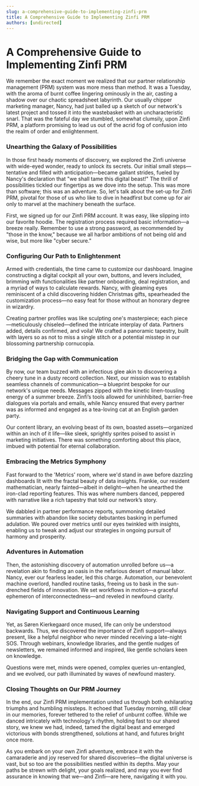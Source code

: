 ```yaml
---
slug: a-comprehensive-guide-to-implementing-zinfi-prm
title: A Comprehensive Guide to Implementing Zinfi PRM
authors: [undirected]
---
```



# A Comprehensive Guide to Implementing Zinfi PRM

We remember the exact moment we realized that our partner relationship management (PRM) system was more mess than method. It was a Tuesday, with the aroma of burnt coffee lingering ominously in the air, casting a shadow over our chaotic spreadsheet labyrinth. Our usually chipper marketing manager, Nancy, had just balled up a sketch of our network's latest project and tossed it into the wastebasket with an uncharacteristic snarl. That was the fateful day we stumbled, somewhat clumsily, upon Zinfi PRM, a platform promising to lead us out of the acrid fog of confusion into the realm of order and enlightenment.

### Unearthing the Galaxy of Possibilities

In those first heady moments of discovery, we explored the Zinfi universe with wide-eyed wonder, ready to unlock its secrets. Our initial small steps—tentative and filled with anticipation—became gallant strides, fueled by Nancy's declaration that "we shall tame this digital beast!" The thrill of possibilities tickled our fingertips as we dove into the setup. This was more than software; this was an adventure. So, let's talk about the set-up for Zinfi PRM, pivotal for those of us who like to dive in headfirst but come up for air only to marvel at the machinery beneath the surface.

First, we signed up for our Zinfi PRM account. It was easy, like slipping into our favorite hoodie. The registration process required basic information—a breeze really. Remember to use a strong password, as recommended by "those in the know," because we all harbor ambitions of not being old and wise, but more like "cyber secure."

### Configuring Our Path to Enlightenment

Armed with credentials, the time came to customize our dashboard. Imagine constructing a digital cockpit all your own, buttons, and levers included, brimming with functionalities like partner onboarding, deal registration, and a myriad of ways to calculate rewards. Nancy, with gleaming eyes reminiscent of a child discovering hidden Christmas gifts, spearheaded the customization process—no easy feat for those without an honorary degree in wizardry.

Creating partner profiles was like sculpting one's masterpiece; each piece—meticulously chiseled—defined the intricate interplay of data. Partners added, details confirmed, and voila! We crafted a panoramic tapestry, built with layers so as not to miss a single stitch or a potential misstep in our blossoming partnership cornucopia.

### Bridging the Gap with Communication

By now, our team buzzed with an infectious glee akin to discovering a cheery tune in a dusty record collection. Next, our mission was to establish seamless channels of communication—a blueprint bespoke for our network's unique needs. Messages zipped with the kinetic linen-tousling energy of a summer breeze. Zinfi’s tools allowed for uninhibited, barrier-free dialogues via portals and emails, while Nancy ensured that every partner was as informed and engaged as a tea-loving cat at an English garden party.

Our content library, an evolving beast of its own, boasted assets—organized within an inch of it life—like sleek, sprightly sprites poised to assist in marketing initiatives. There was something comforting about this place, imbued with potential for eternal collaboration.

### Embracing the Metrics Symphony

Fast forward to the 'Metrics' room, where we'd stand in awe before dazzling dashboards lit with the fractal beauty of data insights. Frankie, our resident mathematician, nearly fainted—albeit in delight—when he unearthed the iron-clad reporting features. This was where numbers danced, peppered with narrative like a rich tapestry that told our network’s story.

We dabbled in partner performance reports, summoning detailed summaries with abandon like society debutantes basking in perfumed adulation. We poured over metrics until our eyes twinkled with insights, enabling us to tweak and adjust our strategies in ongoing pursuit of harmony and prosperity.

### Adventures in Automation

Then, the astonishing discovery of automation unrolled before us—a revelation akin to finding an oasis in the nefarious desert of manual labor. Nancy, ever our fearless leader, led this charge. Automation, our benevolent machine overlord, handled routine tasks, freeing us to bask in the sun-drenched fields of innovation. We set workflows in motion—a graceful ephemeron of interconnectedness—and reveled in newfound clarity.

### Navigating Support and Continuous Learning

Yet, as Søren Kierkegaard once mused, life can only be understood backwards. Thus, we discovered the importance of Zinfi support—always present, like a helpful neighbor who never minded receiving a late-night SOS. Through webinars, knowledge libraries, and the gentle nudges of newsletters, we remained informed and inspired, like gentle scholars keen on knowledge.

Questions were met, minds were opened, complex queries un-entangled, and we evolved, our path illuminated by waves of newfound mastery.

### Closing Thoughts on Our PRM Journey

In the end, our Zinfi PRM implementation united us through both exhilarating triumphs and humbling missteps. It echoed that Tuesday morning, still clear in our memories, forever tethered to the relief of unburnt coffee. While we danced intricately with technology's rhythm, holding fast to our shared story, we knew we had, indeed, tamed the digital beast and emerged victorious with bonds strengthened, solutions at hand, and futures bright once more.

As you embark on your own Zinfi adventure, embrace it with the camaraderie and joy reserved for shared discoveries—the digital universe is vast, but so too are the possibilities nestled within its depths. May your paths be strewn with delight, your goals realized, and may you ever find assurance in knowing that we—and Zinfi—are here, navigating it with you.